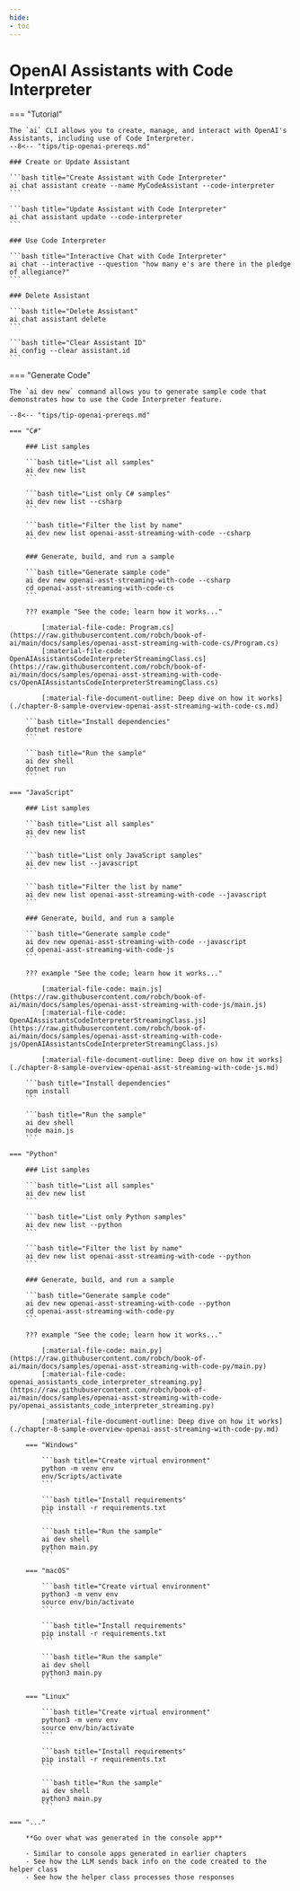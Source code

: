 ```yaml
---
hide:
- toc
---
```


# OpenAI Assistants with Code Interpreter

=== "Tutorial"

    The `ai` CLI allows you to create, manage, and interact with OpenAI's Assistants, including use of Code Interpreter.
    --8<-- "tips/tip-openai-prereqs.md"

    ### Create or Update Assistant

    ```bash title="Create Assistant with Code Interpreter"
    ai chat assistant create --name MyCodeAssistant --code-interpreter
    ```

    ```bash title="Update Assistant with Code Interpreter"
    ai chat assistant update --code-interpreter
    ```

    ### Use Code Interpreter

    ```bash title="Interactive Chat with Code Interpreter"
    ai chat --interactive --question "how many e's are there in the pledge of allegiance?"
    ```

    ### Delete Assistant

    ```bash title="Delete Assistant"
    ai chat assistant delete
    ```

    ```bash title="Clear Assistant ID"
    ai config --clear assistant.id
    ```

=== "Generate Code"

    The `ai dev new` command allows you to generate sample code that demonstrates how to use the Code Interpreter feature.

    --8<-- "tips/tip-openai-prereqs.md"

    === "C#"

        ### List samples

        ```bash title="List all samples"
        ai dev new list
        ```

        ```bash title="List only C# samples"
        ai dev new list --csharp
        ```

        ```bash title="Filter the list by name"
        ai dev new list openai-asst-streaming-with-code --csharp
        ```

        ### Generate, build, and run a sample

        ```bash title="Generate sample code"
        ai dev new openai-asst-streaming-with-code --csharp
        cd openai-asst-streaming-with-code-cs
        ```

        ??? example "See the code; learn how it works..."

            [:material-file-code: Program.cs](https://raw.githubusercontent.com/robch/book-of-ai/main/docs/samples/openai-asst-streaming-with-code-cs/Program.cs)  
            [:material-file-code: OpenAIAssistantsCodeInterpreterStreamingClass.cs](https://raw.githubusercontent.com/robch/book-of-ai/main/docs/samples/openai-asst-streaming-with-code-cs/OpenAIAssistantsCodeInterpreterStreamingClass.cs)  

            [:material-file-document-outline: Deep dive on how it works](./chapter-8-sample-overview-openai-asst-streaming-with-code-cs.md)  

        ```bash title="Install dependencies"
        dotnet restore
        ```

        ```bash title="Run the sample"
        ai dev shell
        dotnet run
        ```

    === "JavaScript"

        ### List samples

        ```bash title="List all samples"
        ai dev new list
        ```

        ```bash title="List only JavaScript samples"
        ai dev new list --javascript
        ```

        ```bash title="Filter the list by name"
        ai dev new list openai-asst-streaming-with-code --javascript
        ```

        ### Generate, build, and run a sample

        ```bash title="Generate sample code"
        ai dev new openai-asst-streaming-with-code --javascript
        cd openai-asst-streaming-with-code-js
        ```

        ??? example "See the code; learn how it works..."

            [:material-file-code: main.js](https://raw.githubusercontent.com/robch/book-of-ai/main/docs/samples/openai-asst-streaming-with-code-js/main.js)  
            [:material-file-code: OpenAIAssistantsCodeInterpreterStreamingClass.js](https://raw.githubusercontent.com/robch/book-of-ai/main/docs/samples/openai-asst-streaming-with-code-js/OpenAIAssistantsCodeInterpreterStreamingClass.js)  

            [:material-file-document-outline: Deep dive on how it works](./chapter-8-sample-overview-openai-asst-streaming-with-code-js.md)  

        ```bash title="Install dependencies"
        npm install
        ```

        ```bash title="Run the sample"
        ai dev shell
        node main.js
        ```

    === "Python"

        ### List samples

        ```bash title="List all samples"
        ai dev new list
        ```

        ```bash title="List only Python samples"
        ai dev new list --python
        ```

        ```bash title="Filter the list by name"
        ai dev new list openai-asst-streaming-with-code --python
        ```

        ### Generate, build, and run a sample

        ```bash title="Generate sample code"
        ai dev new openai-asst-streaming-with-code --python
        cd openai-asst-streaming-with-code-py
        ```

        ??? example "See the code; learn how it works..."

            [:material-file-code: main.py](https://raw.githubusercontent.com/robch/book-of-ai/main/docs/samples/openai-asst-streaming-with-code-py/main.py)  
            [:material-file-code: openai_assistants_code_interpreter_streaming.py](https://raw.githubusercontent.com/robch/book-of-ai/main/docs/samples/openai-asst-streaming-with-code-py/openai_assistants_code_interpreter_streaming.py)  

            [:material-file-document-outline: Deep dive on how it works](./chapter-8-sample-overview-openai-asst-streaming-with-code-py.md)  

        === "Windows"

            ```bash title="Create virtual environment"
            python -m venv env
            env/Scripts/activate
            ```

            ```bash title="Install requirements"
            pip install -r requirements.txt
            ```

            ```bash title="Run the sample"
            ai dev shell
            python main.py
            ```

        === "macOS"

            ```bash title="Create virtual environment"
            python3 -m venv env
            source env/bin/activate
            ```

            ```bash title="Install requirements"
            pip install -r requirements.txt
            ```

            ```bash title="Run the sample"
            ai dev shell
            python3 main.py
            ```

        === "Linux"

            ```bash title="Create virtual environment"
            python3 -m venv env
            source env/bin/activate
            ```

            ```bash title="Install requirements"
            pip install -r requirements.txt
            ```

            ```bash title="Run the sample"
            ai dev shell
            python3 main.py
            ```

    === "..."

        **Go over what was generated in the console app**  
        
        - Similar to console apps generated in earlier chapters  
        - See how the LLM sends back info on the code created to the helper class  
        - See how the helper class processes those responses  
